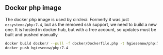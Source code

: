 ## Docker php image

The docker php image is used by circleci. Formerly it was just `ezsystems/php:7.4`, but as the removed ssh support, we need to build a new one.
It is hosted in docker hub, but with a free account, so updates must be built and pushed manually
```bash
docker build docker/ --pull -f docker/Dockerfile.php -t hgiesenow/php:7.4
docker push hgiesenow/php:7.4
```
